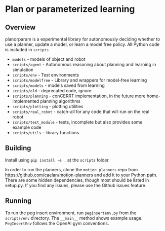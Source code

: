 #  Plan or parameterized learning

## Overview

planorparam is a experimental library for autonomously deciding whether to use a planner, 
update a model, or learn a model free policy. All Python code is included in `scripts`
* `models` -  models of object and robot
* `scripts/agent` - Autonomous reasoning about planning and learning in simulation 
* `scripts/env` - Test environments
* `scripts/modelfree` -  Library and wrappers for model-free learning
* `scripts/models` - models saved from learning
* `scripts/old` - deprecated code, ignore
* `scripts/planning` - conCERRT implementation, in the future more home-implemented planning algorithms
* `scripts/plotting` - plotting utilities
* `scripts/real_robot` - catch-all for any code that will run on the real robot
* `scripts/test_module` - tests, incomplete but also provides some example code
* `scripts/utils` - library functions 




## Building
Install using `pip install -e .` at the `scripts` folder. 

In order to run the planners, clone the `motion_planners` repo from https://github.com/caelan/motion-planners and add it to your Python path. 
There are some hidden dependencies, though most should be listed in setup.py. If you find any issues, please use the Github issues feature. 

## Running
To run the peg insert environment, run `peginsertenv.py` from the `scripts/env` directory. The `__main__` method shows example usage. `PegInsertEnv` follows the OpenAI gym conventions. 
